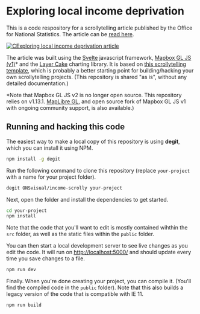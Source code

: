 # Exploring local income deprivation
This is a code respository for a scrollytelling article published by the Office for National Statistics. The article can be [read here](https://www.ons.gov.uk/visualisations/dvc1371/).

[![CExploring local income deprivation article](https://www.ons.gov.uk/visualisations/dvc1371/img/og.jpg)](https://www.ons.gov.uk/visualisations/dvc1371/)

The article was built using the [Svelte](https://svelte.dev/) javascript framework, [Mapbox GL JS (v1)](https://docs.mapbox.com/mapbox-gl-js/api/)* and the [Layer Cake](https://layercake.graphics/) charting library. It is based on [this scrollytelling template](https://github.com/ONSvisual/svelte-scrolly/), which is probably a better starting point for building/hacking your own scrollytelling projects. (This repository is shared "as is", without any detailed documentation.)

*Note that Mapbox GL JS v2 is no longer open source. This repository relies on v1.13.1. [MapLibre GL](https://github.com/maplibre/maplibre-gl-js), and open source fork of Mapbox GL JS v1 with ongoing community support, is also available.)

## Running and hacking this code

The easiest way to make a local copy of this repository is using **degit**, which you can install it using NPM.

```bash
npm install -g degit
```

Run the following command to clone this repository (replace `your-project` with a name for your project folder).

```bash
degit ONSvisual/income-scrolly your-project
```

Next, open the folder and install the dependencies to get started.

```bash
cd your-project
npm install
```

Note that the code that you'll want to edit is mostly contained wihthin the `src` folder, as well as the static files within the `public` folder.

You can then start a local development server to see live changes as you edit the code. It will run on <http://localhost:5000/> and should update every time you save changes to a file.

```bash
npm run dev
```

Finally. When you're done creating your project, you can compile it. (You'll find the compiled code in the `public` folder). Note that this also builds a legacy version of the code that is compatible with IE 11.

```bash
npm run build
```
